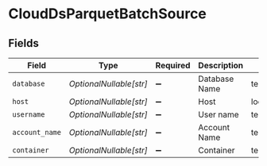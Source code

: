 # CloudDsParquetBatchSource


## Fields

| Field                   | Type                    | Required                | Description             | Example                 |
| ----------------------- | ----------------------- | ----------------------- | ----------------------- | ----------------------- |
| `database`              | *OptionalNullable[str]* | :heavy_minus_sign:      | Database Name           | test_db                 |
| `host`                  | *OptionalNullable[str]* | :heavy_minus_sign:      | Host                    | localhost               |
| `username`              | *OptionalNullable[str]* | :heavy_minus_sign:      | User name               | test                    |
| `account_name`          | *OptionalNullable[str]* | :heavy_minus_sign:      | Account Name            | test_account            |
| `container`             | *OptionalNullable[str]* | :heavy_minus_sign:      | Container               | test_container          |
